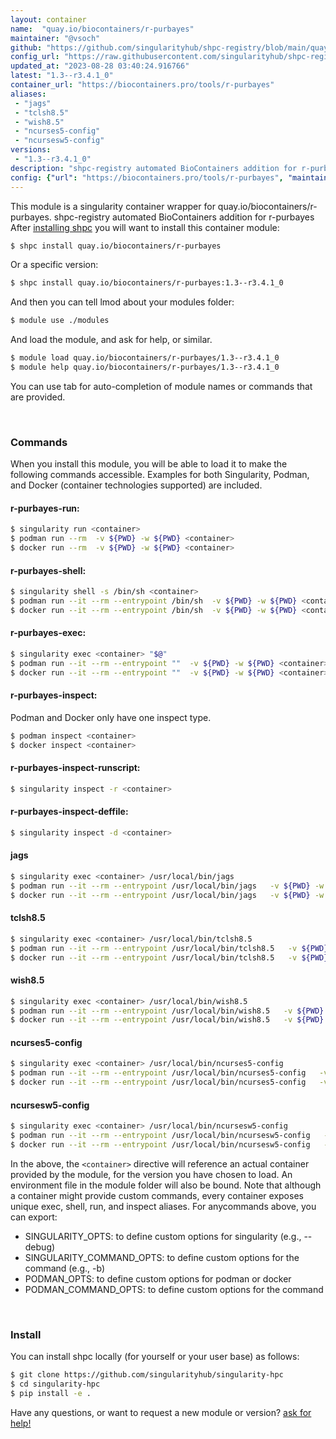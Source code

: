 ```yaml
---
layout: container
name:  "quay.io/biocontainers/r-purbayes"
maintainer: "@vsoch"
github: "https://github.com/singularityhub/shpc-registry/blob/main/quay.io/biocontainers/r-purbayes/container.yaml"
config_url: "https://raw.githubusercontent.com/singularityhub/shpc-registry/main/quay.io/biocontainers/r-purbayes/container.yaml"
updated_at: "2023-08-28 03:40:24.916766"
latest: "1.3--r3.4.1_0"
container_url: "https://biocontainers.pro/tools/r-purbayes"
aliases:
 - "jags"
 - "tclsh8.5"
 - "wish8.5"
 - "ncurses5-config"
 - "ncursesw5-config"
versions:
 - "1.3--r3.4.1_0"
description: "shpc-registry automated BioContainers addition for r-purbayes"
config: {"url": "https://biocontainers.pro/tools/r-purbayes", "maintainer": "@vsoch", "description": "shpc-registry automated BioContainers addition for r-purbayes", "latest": {"1.3--r3.4.1_0": "sha256:c71825f0b850853b56fd09cc24d8aca5013617045e43e98848a715b6faa0c115"}, "tags": {"1.3--r3.4.1_0": "sha256:c71825f0b850853b56fd09cc24d8aca5013617045e43e98848a715b6faa0c115"}, "docker": "quay.io/biocontainers/r-purbayes", "aliases": {"jags": "/usr/local/bin/jags", "tclsh8.5": "/usr/local/bin/tclsh8.5", "wish8.5": "/usr/local/bin/wish8.5", "ncurses5-config": "/usr/local/bin/ncurses5-config", "ncursesw5-config": "/usr/local/bin/ncursesw5-config"}}
---
```


This module is a singularity container wrapper for quay.io/biocontainers/r-purbayes.
shpc-registry automated BioContainers addition for r-purbayes
After [installing shpc](#install) you will want to install this container module:


```bash
$ shpc install quay.io/biocontainers/r-purbayes
```

Or a specific version:

```bash
$ shpc install quay.io/biocontainers/r-purbayes:1.3--r3.4.1_0
```

And then you can tell lmod about your modules folder:

```bash
$ module use ./modules
```

And load the module, and ask for help, or similar.

```bash
$ module load quay.io/biocontainers/r-purbayes/1.3--r3.4.1_0
$ module help quay.io/biocontainers/r-purbayes/1.3--r3.4.1_0
```

You can use tab for auto-completion of module names or commands that are provided.

<br>

### Commands

When you install this module, you will be able to load it to make the following commands accessible.
Examples for both Singularity, Podman, and Docker (container technologies supported) are included.

#### r-purbayes-run:

```bash
$ singularity run <container>
$ podman run --rm  -v ${PWD} -w ${PWD} <container>
$ docker run --rm  -v ${PWD} -w ${PWD} <container>
```

#### r-purbayes-shell:

```bash
$ singularity shell -s /bin/sh <container>
$ podman run --it --rm --entrypoint /bin/sh  -v ${PWD} -w ${PWD} <container>
$ docker run --it --rm --entrypoint /bin/sh  -v ${PWD} -w ${PWD} <container>
```

#### r-purbayes-exec:

```bash
$ singularity exec <container> "$@"
$ podman run --it --rm --entrypoint ""  -v ${PWD} -w ${PWD} <container> "$@"
$ docker run --it --rm --entrypoint ""  -v ${PWD} -w ${PWD} <container> "$@"
```

#### r-purbayes-inspect:

Podman and Docker only have one inspect type.

```bash
$ podman inspect <container>
$ docker inspect <container>
```

#### r-purbayes-inspect-runscript:

```bash
$ singularity inspect -r <container>
```

#### r-purbayes-inspect-deffile:

```bash
$ singularity inspect -d <container>
```


#### jags

```bash
$ singularity exec <container> /usr/local/bin/jags
$ podman run --it --rm --entrypoint /usr/local/bin/jags   -v ${PWD} -w ${PWD} <container> -c " $@"
$ docker run --it --rm --entrypoint /usr/local/bin/jags   -v ${PWD} -w ${PWD} <container> -c " $@"
```


#### tclsh8.5

```bash
$ singularity exec <container> /usr/local/bin/tclsh8.5
$ podman run --it --rm --entrypoint /usr/local/bin/tclsh8.5   -v ${PWD} -w ${PWD} <container> -c " $@"
$ docker run --it --rm --entrypoint /usr/local/bin/tclsh8.5   -v ${PWD} -w ${PWD} <container> -c " $@"
```


#### wish8.5

```bash
$ singularity exec <container> /usr/local/bin/wish8.5
$ podman run --it --rm --entrypoint /usr/local/bin/wish8.5   -v ${PWD} -w ${PWD} <container> -c " $@"
$ docker run --it --rm --entrypoint /usr/local/bin/wish8.5   -v ${PWD} -w ${PWD} <container> -c " $@"
```


#### ncurses5-config

```bash
$ singularity exec <container> /usr/local/bin/ncurses5-config
$ podman run --it --rm --entrypoint /usr/local/bin/ncurses5-config   -v ${PWD} -w ${PWD} <container> -c " $@"
$ docker run --it --rm --entrypoint /usr/local/bin/ncurses5-config   -v ${PWD} -w ${PWD} <container> -c " $@"
```


#### ncursesw5-config

```bash
$ singularity exec <container> /usr/local/bin/ncursesw5-config
$ podman run --it --rm --entrypoint /usr/local/bin/ncursesw5-config   -v ${PWD} -w ${PWD} <container> -c " $@"
$ docker run --it --rm --entrypoint /usr/local/bin/ncursesw5-config   -v ${PWD} -w ${PWD} <container> -c " $@"
```



In the above, the `<container>` directive will reference an actual container provided
by the module, for the version you have chosen to load. An environment file in the
module folder will also be bound. Note that although a container
might provide custom commands, every container exposes unique exec, shell, run, and
inspect aliases. For anycommands above, you can export:

 - SINGULARITY_OPTS: to define custom options for singularity (e.g., --debug)
 - SINGULARITY_COMMAND_OPTS: to define custom options for the command (e.g., -b)
 - PODMAN_OPTS: to define custom options for podman or docker
 - PODMAN_COMMAND_OPTS: to define custom options for the command

<br>

### Install

You can install shpc locally (for yourself or your user base) as follows:

```bash
$ git clone https://github.com/singularityhub/singularity-hpc
$ cd singularity-hpc
$ pip install -e .
```

Have any questions, or want to request a new module or version? [ask for help!](https://github.com/singularityhub/singularity-hpc/issues)